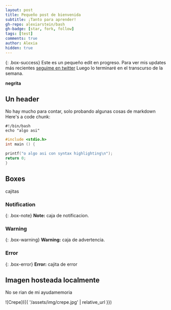 ```yaml
---
layout: post
title: Pequeño post de bienvenida
subtitle: ¡Tanto para aprender!
gh-repo: alexiarstein/bash
gh-badge: [star, fork, follow]
tags: [test]
comments: true
author: Alexia
hidden: true
---
```


{: .box-success}
Este es un pequeño edit en progreso. Para ver mis updates más recientes  [seguime en twitter](https://x.com/alexiarsteinn) Luego lo terminaré en el transcurso de la semana.

**negrita**

## Un header

No hay mucho para contar, solo probando algunas cosas de markdown
Here's a code chunk:

~~~
#!/bin/bash
echo "algo asi"
~~~

```c
#include <stdio.h>
int main () {

printf("o algo asi con syntax highlighting\n");
return 0;
}

```

## Boxes
cajitas
### Notification

{: .box-note}
**Note:** caja de notificacion.

### Warning

{: .box-warning}
**Warning:** caja de advertencia.

### Error

{: .box-error}
**Error:** cajita de error

## Imagen hosteada localmente 

No se rian de mi ayudamemoria


![Crepe]({{ '/assets/img/crepe.jpg' | relative_url }})
